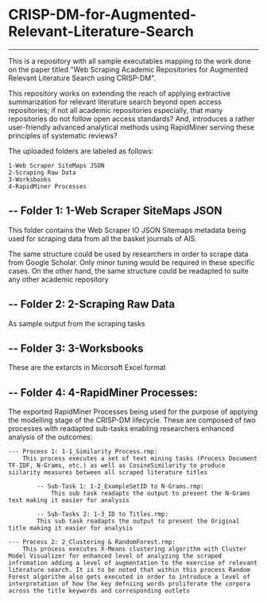 # CRISP-DM-for-Augmented-Relevant-Literature-Search
---------------------------------------------------


This is a repository with all sample executables mapping to the work done on the paper titled "Web Scraping Academic Repositories for Augmented Relevant Literature Search using CRISP-DM".

This repository works on extending the reach of applying extractive summarization for relevant literature search beyond open access repositories; if not all academic repositories especially, that many repositories do not follow open access standards? 
And, introduces a rather user-friendly advanced analytical methods using RapidMiner serving these principles of systematic reviews?

The uploaded folders are labeled as follows:

	1-Web Scraper SiteMaps JSON	
	2-Scraping Raw Data	
	3-Worksbooks	
	4-RapidMiner Processes


-- Folder 1: 1-Web Scraper SiteMaps JSON	
-----------------------------------------
This folder contains the Web Scraper IO JSON Sitemaps metadata being used for scraping data from all the basket journals of AIS.

The same structure could be used by researchers in order to scrape data from Google Scholar. Only minor tuning would be required in these specific cases. On the other hand, the same structure could be readapted to suite any other academic repository


-- Folder 2: 2-Scraping Raw Data
---------------------------------
As sample output from the scraping tasks



-- Folder 3: 3-Worksbooks
-------------------------
These are the extarcts in Micorsoft Excel format


-- Folder 4: 4-RapidMiner Processes:
------------------------------------

The exported RapidMiner Processes being used for the purpose of applying the modelling stage of the CRISP-DM lifecycle. These are composed of two processes with readapted sub-tasks enabling researchers enhanced analysis of the outcomes:

	--- Process 1: 1-1_Similarity Process.rmp:
		This process executes a set of text mining tasks (Process Document TF-IDF, N-Grams, etc.) as well as CosineSimilarity to produce siilarity measures between all scraped literature titles

			-- Sub-Task 1: 1-2_ExampleSetID to N-Grams.rmp:
				This sub task readapts the output to present the N-Grams text making it easier for analysis

			-- Sub-Tasks 2: 1-3_ID to Titles.rmp:
			This sub task readapts the output to present the Original title making it easier for analysis

	--- Process 2: 2_Clustering & RandomForest.rmp:
		This process executes X-Means clustering algorithm with Cluster Model Visualizer for enhanced level of analyzing the scraped infromation adding a level of augmentation to the exercise of relevant literature search. It is to be noted that within this process Random Forest algorithm also gets executed in order to introduce a level of interpretation of how the key defniing words proliferate the corpora across the title keywords and corresponding outlets

		
